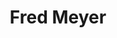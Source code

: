 ---
title: "Fred Meyer"
url: /vancouver/fred-meyer-southeast-mill-plain-boulevard/
shop: supermarket
---